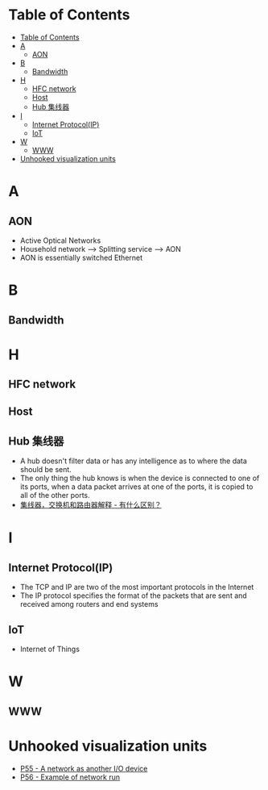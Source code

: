 # Table of Contents
- [Table of Contents](#table-of-contents)
- [A](#a)
  - [AON](#aon)
- [B](#b)
  - [Bandwidth](#bandwidth)
- [H](#h)
  - [HFC network](#hfc-network)
  - [Host](#host)
  - [Hub 集线器](#hub-集线器)
- [I](#i)
  - [Internet Protocol(IP)](#internet-protocolip)
  - [IoT](#iot)
- [W](#w)
  - [WWW](#www)
- [Unhooked visualization units](#unhooked-visualization-units)

# A
## AON
- Active Optical Networks
- Household network --> Splitting service --> AON
- AON is essentially switched Ethernet

# B
## Bandwidth

# H
## HFC network
## Host
## Hub 集线器
- A hub doesn't filter data or has any intelligence as to where the data should be sent.
- The only thing the hub knows is when the device is connected to one of its ports, when a data packet arrives at one of the ports, it is copied to all of the other ports.
- [集线器，交换机和路由器解释 - 有什么区别？](https://www.youtube.com/watch?v=1z0ULvg_pW8)
# I
## Internet Protocol(IP)
- The TCP and IP are two of the most important protocols in the Internet
- The IP protocol specifies the format of the packets that are sent and received among routers and end systems
## IoT
- Internet of Things


# W
## WWW


# Unhooked visualization units
- [P55 - A network as another I/O device](http://guanzhou.pub/files/Computer%20System_EN.pdf)
- [P56 - Example of network run](http://guanzhou.pub/files/Computer%20System_EN.pdf)